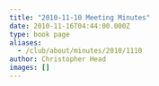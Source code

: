 ```yaml
---
title: "2010-11-10 Meeting Minutes"
date: 2010-11-16T04:44:00.000Z
type: book page
aliases:
  - /club/about/minutes/2010/1110
author: Christopher Head
images: []
---
```


